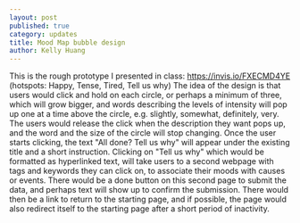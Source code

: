 ```yaml
---
layout: post
published: true
category: updates
title: Mood Map bubble design
author: Kelly Huang
---
```

This is the rough prototype I presented in class: https://invis.io/FXECMD4YE (hotspots: Happy, Tense, Tired, Tell us why)
The idea of the design is that users would click and hold on each circle, or perhaps a minimum of three, which will grow bigger, and words describing the levels of intensity will pop up one at a time above the circle, e.g. slightly, somewhat, definitely, very. The users would release the click when the description they want pops up, and the word and the size of the circle will stop changing. Once the user starts clicking, the text "All done? Tell us why" will appear under the existing title and a short instruction. Clicking on "Tell us why" which would be formatted as hyperlinked text, will take users to a second webpage with tags and keywords they can click on, to associate their moods with causes or events. There would be a done button on this second page to submit the data, and perhaps text will show up to confirm the submission. There would then be a link to return to the starting page, and if possible, the page would also redirect itself to the starting page after a short period of inactivity.
